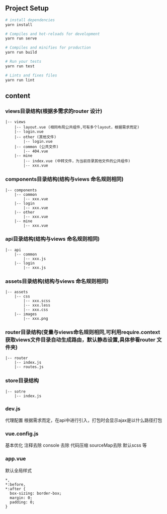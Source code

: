 ## Project Setup

``` bash
# install dependencies
yarn install

# Compiles and hot-reloads for development
yarn run serve

# Compiles and minifies for production
yarn run build

# Run your tests
yarn run test

# Lints and fixes files
yarn run lint
```
## content

### views目录结构(根据多需求的router 设计)
<!-- 如单独页面有滚动条，或不需要滚动条,可以用 position 中 relative 和 absolute 来控制 -->
```
|-- views
    |-- layout.vue (相同布局公共组件,可有多个layout，根据需求而定)
    |-- login.vue
    |-- other (其他文件)
        |-- login.vue
    |-- common (公共文件)
        |-- 404.vue
    |-- mine
        |-- index.vue (中转文件，为当前目录其他文件的公共组件)
        |-- xxx.vue
```

### components目录结构(结构与views 命名规则相同)
```
|-- components
    |-- common
        |-- xxx.vue
    |-- login
        |-- xxx.vue
    |-- other
        |-- xxx.vue
    |-- mine
        |-- xxx.vue
```

### api目录结构(结构与views 命名规则相同)
```
|-- api
    |-- common
        |-- xxx.js
    |-- login
        |-- xxx.js
```
### assets目录结构(结构与views 命名规则相同)
```
|-- assets
    |-- css
        |-- xxx.scss
        |-- xxx.less
        |-- xxx.css
    |-- images
        |-- xxx.png
```

### router目录结构(变量与views命名规则相同,可利用require.context获取views文件目录自动生成路由，默认静态设置,具体参看router 文件夹)
```
|-- router
    |-- index.js
    |-- routes.js
```


### store目录结构
```
|-- sotre
    |-- index.js
```


### dev.js
代理配置 根据需求而定，在api中进行引入，打包时会显示ajax是以什么路径打包

### vue.config.js
基本优化  注释去除 console 去除 代码压缩 sourceMap去除 默认scss 等

### app.vue
默认全局样式
```
*,
*:before,
*:after {
  box-sizing: border-box;
  margin: 0;
  padding: 0;
}
```

